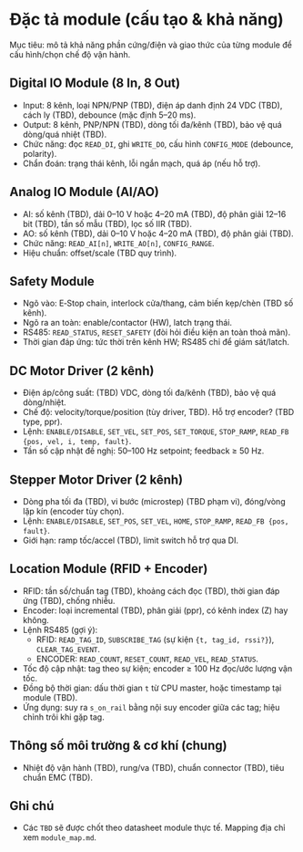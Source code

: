 # Đặc tả module (cấu tạo & khả năng)

Mục tiêu: mô tả khả năng phần cứng/điện và giao thức của từng module để cấu hình/chọn chế độ vận hành.

## Digital IO Module (8 In, 8 Out)
- Input: 8 kênh, loại NPN/PNP (TBD), điện áp danh định 24 VDC (TBD), cách ly (TBD), debounce (mặc định 5–20 ms).
- Output: 8 kênh, PNP/NPN (TBD), dòng tối đa/kênh (TBD), bảo vệ quá dòng/quá nhiệt (TBD).
- Chức năng: đọc `READ_DI`, ghi `WRITE_DO`, cấu hình `CONFIG_MODE` (debounce, polarity).
- Chẩn đoán: trạng thái kênh, lỗi ngắn mạch, quá áp (nếu hỗ trợ).

## Analog IO Module (AI/AO)
- AI: số kênh (TBD), dải 0–10 V hoặc 4–20 mA (TBD), độ phân giải 12–16 bit (TBD), tần số mẫu (TBD), lọc số IIR (TBD).
- AO: số kênh (TBD), dải 0–10 V hoặc 4–20 mA (TBD), độ phân giải (TBD).
- Chức năng: `READ_AI[n]`, `WRITE_AO[n]`, `CONFIG_RANGE`.
- Hiệu chuẩn: offset/scale (TBD quy trình).

## Safety Module
- Ngõ vào: E‑Stop chain, interlock cửa/thang, cảm biến kẹp/chèn (TBD số kênh).
- Ngõ ra an toàn: enable/contactor (HW), latch trạng thái.
- RS485: `READ_STATUS`, `RESET_SAFETY` (đòi hỏi điều kiện an toàn thoả mãn).
- Thời gian đáp ứng: tức thời trên kênh HW; RS485 chỉ để giám sát/latch.

## DC Motor Driver (2 kênh)
- Điện áp/công suất: (TBD) VDC, dòng tối đa/kênh (TBD), bảo vệ quá dòng/nhiệt.
- Chế độ: velocity/torque/position (tùy driver, TBD). Hỗ trợ encoder? (TBD type, ppr).
- Lệnh: `ENABLE/DISABLE`, `SET_VEL`, `SET_POS`, `SET_TORQUE`, `STOP_RAMP`, `READ_FB {pos, vel, i, temp, fault}`.
- Tần số cập nhật đề nghị: 50–100 Hz setpoint; feedback ≥ 50 Hz.

## Stepper Motor Driver (2 kênh)
- Dòng pha tối đa (TBD), vi bước (microstep) (TBD phạm vi), đóng/vòng lặp kín (encoder tùy chọn).
- Lệnh: `ENABLE/DISABLE`, `SET_POS`, `SET_VEL`, `HOME`, `STOP_RAMP`, `READ_FB {pos, fault}`.
- Giới hạn: ramp tốc/accel (TBD), limit switch hỗ trợ qua DI.

## Location Module (RFID + Encoder)
- RFID: tần số/chuẩn tag (TBD), khoảng cách đọc (TBD), thời gian đáp ứng (TBD), chống nhiễu.
- Encoder: loại incremental (TBD), phân giải (ppr), có kênh index (Z) hay không.
- Lệnh RS485 (gợi ý):
  - RFID: `READ_TAG_ID`, `SUBSCRIBE_TAG` (sự kiện `{t, tag_id, rssi?}`), `CLEAR_TAG_EVENT`.
  - ENCODER: `READ_COUNT`, `RESET_COUNT`, `READ_VEL`, `READ_STATUS`.
- Tốc độ cập nhật: tag theo sự kiện; encoder ≥ 100 Hz đọc/ước lượng vận tốc.
- Đồng bộ thời gian: dấu thời gian `t` từ CPU master, hoặc timestamp tại module (TBD).
- Ứng dụng: suy ra `s_on_rail` bằng nội suy encoder giữa các tag; hiệu chỉnh trôi khi gặp tag.

## Thông số môi trường & cơ khí (chung)
- Nhiệt độ vận hành (TBD), rung/va (TBD), chuẩn connector (TBD), tiêu chuẩn EMC (TBD).

## Ghi chú
- Các `TBD` sẽ được chốt theo datasheet module thực tế. Mapping địa chỉ xem `module_map.md`.
